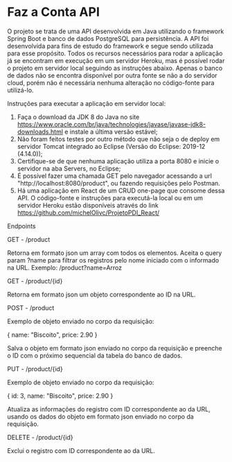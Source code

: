 # Faz a Conta API
O projeto se trata de uma API desenvolvida em Java utilizando o framework Spring Boot e banco de dados PostgreSQL para persistência. 
A API foi desenvolvida para fins de estudo do framework e segue sendo utilizada para esse propósito. 
Todos os recursos necessários para rodar a aplicação já se encontram em execução em um servidor Heroku, mas é possível rodar o projeto em servidor local seguindo as instruções abaixo. Apenas o banco de dados não se encontra disponível por outra fonte se não a do servidor cloud, porém não é necessária nenhuma alteração no código-fonte para utilizá-lo.

Instruções para executar a aplicação em servidor local:

1. Faça o download da JDK 8 do Java no site https://www.oracle.com/br/java/technologies/javase/javase-jdk8-downloads.html e instale a última versão estável;
2. Não foram feitos testes por outro método que não seja o de deploy em servidor Tomcat integrado ao Eclipse (Versão do Eclipse: 2019-12 (4.14.0));
3. Certifique-se de que nenhuma aplicação utiliza a porta 8080 e inicie o servidor na aba Servers, no Eclipse;
4. É possível fazer uma chamada GET pelo navegador acessando a url "http://localhost:8080/product", ou fazendo requisições pelo Postman.
5. Há uma aplicação em React de um CRUD one-page que consome dessa API. O código-fonte e instruções para executá-la local ou em um servidor Heroku estão disponíveis através do link https://github.com/michelOlivc/ProjetoPDI_React/

Endpoints

GET - /product

Retorna em formato json um array com todos os elementos. Aceita o query param ?name para filtrar os registros pelo nome iniciado com o informado na URL. Exemplo: /product?name=Arroz

GET - /product/{id}

Retorna em formato json um objeto correspondente ao ID na URL.

POST - /product

Exemplo de objeto enviado no corpo da requisição:

{ name: "Biscoito", price: 2.90 }

Salva o objeto em formato json enviado no corpo da requisição e preenche o ID com o próximo sequencial da tabela do banco de dados.

PUT - /product/{id}

Exemplo de objeto enviado no corpo da requisição:

{ id: 3, name: "Biscoito", price: 2.90 }

Atualiza as informações do registro com ID correspondente ao da URL, usando os dados do objeto em formato json enviado no corpo da requisição.

DELETE - /product/{id}

Exclui o registro com ID correspondente ao da URL.
